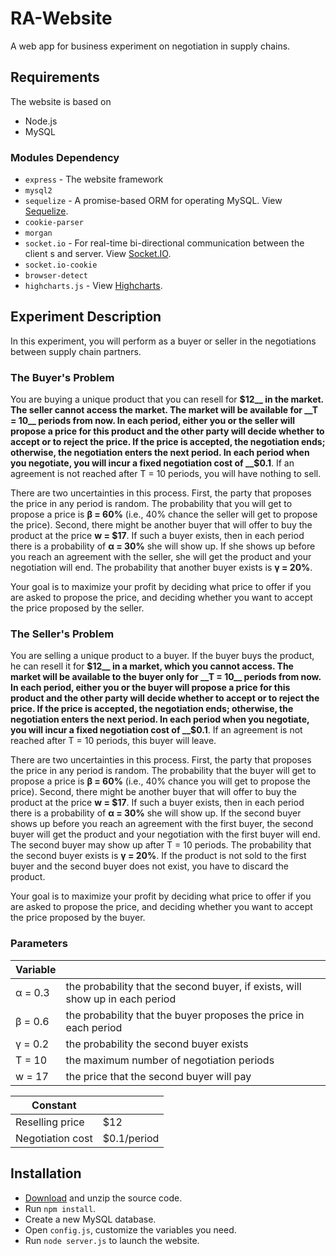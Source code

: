 # RA-Website

A web app for business experiment on negotiation in supply chains.



## Requirements

The website is based on 

* Node.js
* MySQL

### Modules Dependency

* `express` - The website framework
* `mysql2`
* `sequelize` - A promise-based ORM for operating MySQL. View [Sequelize](http://docs.sequelizejs.com/).
* `cookie-parser`
* `morgan` 
* `socket.io` - For real-time bi-directional communication between the client s and server. View [Socket.IO](https://socket.io/).
* `socket.io-cookie`
* `browser-detect`
* `highcharts.js` - View [Highcharts](https://www.highcharts.com/).



## Experiment Description 

In this experiment, you will perform as a buyer or seller in the negotiations between supply chain partners.

### The Buyer's Problem

You are buying a unique product that you can resell for __$12__ in the market. The seller cannot access the market. The market will be available for __T = 10__ periods from now. In each period, either you or the seller will propose a price for this product and the other party will decide whether to accept or to reject the price. If the price is accepted, the negotiation ends; otherwise, the negotiation enters the next period. In each period when you negotiate, you will incur a fixed negotiation cost of __$0.1__. If an agreement is not reached after T = 10 periods, you will have nothing to sell.

There are two uncertainties in this process. First, the party that proposes the price in any period is random. The probability that you will get to propose a price is __&beta; = 60%__ (i.e., 40% chance the seller will get to propose the price). Second, there might be another buyer that will offer to buy the product at the price __w = $17__. If such a buyer exists, then in each period there is a probability of __&alpha; = 30%__ she will show up. If she shows up before you reach an agreement with the seller, she will get the product and your negotiation will end. The probability that another buyer exists is __&gamma; = 20%__.

Your goal is to maximize your profit by deciding what price to offer if you are asked to propose the price, and deciding whether you want to accept the price proposed by the seller.    

### The Seller's Problem

You are selling a unique product to a buyer. If the buyer buys the product, he can resell it for __$12__ in a market, which you cannot access. The market will be available to the buyer only for __T = 10__ periods from now. In each period, either you or the buyer will propose a price for this product and the other party will decide whether to accept or to reject the price. If the price is accepted, the negotiation ends; otherwise, the negotiation enters the next period. In each period when you negotiate, you will incur a fixed negotiation cost of __$0.1__. If an agreement is not reached after T = 10 periods, this buyer will leave.

There are two uncertainties in this process. First, the party that proposes the price in any period is random. The probability that the buyer will get to propose a price is __&beta; = 60%__ (i.e., 40% chance you will get to propose the price). Second, there might be another buyer that will offer to buy the product at the price __w = $17__. If such a buyer exists, then in each period there is a probability of __&alpha; = 30%__ she will show up. If the second buyer shows up before you reach an agreement with the first buyer, the second buyer will get the product and your negotiation with the first buyer will end. The second buyer may show up after T = 10 periods. The probability that the second buyer exists is __&gamma; = 20%__. If the product is not sold to the first buyer and the second buyer does not exist, you have to discard the product.

Your goal is to maximize your profit by deciding what price to offer if you are asked to propose the price, and deciding whether you want to accept the price proposed by the buyer.

### Parameters

| Variable      |                                                              |
| ------------- | ------------------------------------------------------------ |
| &alpha; = 0.3 | the probability that the second buyer, if exists, will show up in each period |
| &beta; = 0.6  | the probability that the buyer proposes the price in each period |
| &gamma; = 0.2 | the probability the second buyer exists                      |
| T = 10        | the maximum number of negotiation periods                    |
| w = 17        | the price that the second buyer will pay                     |

| Constant         |             |
| ---------------- | ----------- |
| Reselling price  | $12         |
| Negotiation cost | $0.1/period |



## Installation

* [Download](https://github.com/yankai1996/RA-Website/archive/master.zip) and unzip the source code.
* Run `npm install`.
* Create a new MySQL database.
* Open `config.js`, customize the variables you need.
* Run `node server.js` to launch the website.

